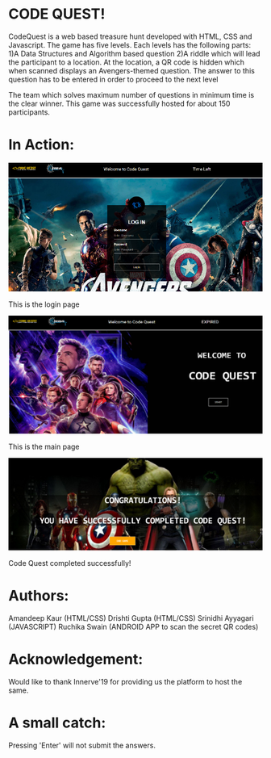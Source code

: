 # CODE QUEST!

CodeQuest is a web based treasure hunt developed with HTML, CSS and Javascript. The game has five levels. Each levels has the following parts:\
1)A Data Structures and Algorithm based question 
2)A riddle which will lead the participant to a location. 
At the location, a QR code is hidden which when scanned displays an Avengers-themed question. The answer to this question has to be entered in order to proceed to the next level

The team which solves maximum number of questions in minimum time is the clear winner. This game was successfully hosted for about 150 participants.
 
 # In Action:
![Main_page](cd2.png)

This is the login page

![Main_page](cd1.png)

This is the main page

![Main_page](cdq.png)

Code Quest completed successfully!

# Authors:
Amandeep Kaur (HTML/CSS)
Drishti Gupta (HTML/CSS)
Srinidhi Ayyagari (JAVASCRIPT)
Ruchika Swain (ANDROID APP to scan the secret QR codes)

# Acknowledgement:
Would like to thank Innerve'19 for providing us the platform to host the same.

# A small catch:
Pressing 'Enter' will not submit the answers. 

